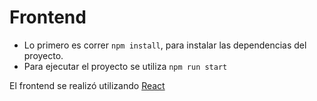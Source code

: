 # Frontend

- Lo primero es correr `npm install`, para instalar las dependencias del proyecto.
- Para ejecutar el proyecto se utiliza `npm run start`

El frontend se realizó utilizando [React](https://reactjs.org/)
